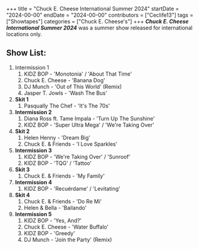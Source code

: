 +++
title = "Chuck E. Cheese International Summer 2024"
startDate = "2024-00-00"
endDate = "2024-00-00"
contributors = ["Ceclife13"]
tags = ["Showtapes"]
categories = ["Chuck E. Cheese's"]
+++
***Chuck E. Cheese International Summer 2024*** was a summer show released for international locations only.

## Show List:

1.  Intermission 1
    1.  KIDZ BOP - 'Monotonia' / 'About That Time'
    2.  Chuck E. Cheese - 'Banana Dog'
    3.  DJ Munch - 'Out of This World' (Remix)
    4.  Jasper T. Jowls - 'Wash The Bus'
2.  **Skit 1**
    1.  Pasqually The Chef - 'It's The 70s'
3.  **Intermission 2**
    1.  Diana Ross ft. Tame Impala - 'Turn Up The Sunshine'
    2.  KIDZ BOP - 'Super Ultra Mega' / 'We're Taking Over'
4.  **Skit 2**
    1.  Helen Henny - 'Dream Big'
    2.  Chuck E. & Friends - 'I Love Sparkles'
5.  **Intermission 3**
    1.  KIDZ BOP - 'We're Taking Over' / 'Sunroof'
    2.  KIDZ BOP - 'TQG' / 'Tattoo'
6.  **Skit 3**
    1.  Chuck E. & Friends - 'My Family'
7.  **Intermission 4**
    1.  KIDZ BOP - 'Recuérdame' / 'Levitating'
8.  **Skit 4**
    1.  Chuck E. & Friends - 'Do Re Mi'
    2.  Helen & Bella - 'Bailando'
9.  **Intermission 5**
    1.  KIDZ BOP - 'Yes, And?'
    2.  Chuck E. Cheese - 'Water Buffalo'
    2.  KIDZ BOP - 'Greedy'
    3.  DJ Munch - 'Join the Party' (Remix)
